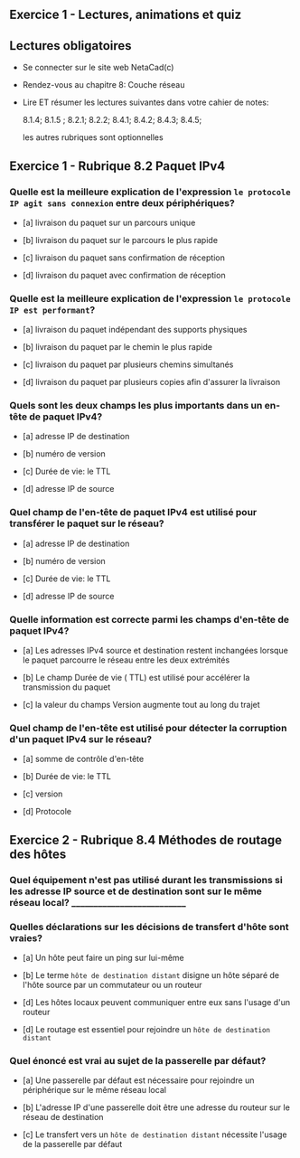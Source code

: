 ## Exercice 1 - Lectures, animations et quiz

## Lectures obligatoires

- Se connecter sur le site web NetaCad(c)

- Rendez-vous au  chapitre 8: Couche réseau

- Lire ET résumer les lectures suivantes dans votre cahier de notes:

    8.1.4; 8.1.5 ; 8.2.1;  8.2.2; 8.4.1; 8.4.2; 8.4.3; 8.4.5; 

    les autres rubriques sont optionnelles

## Exercice 1 - Rubrique 8.2 Paquet IPv4

### Quelle est la meilleure explication de l'expression ```le protocole IP agit sans connexion``` entre deux périphériques?

- [a] livraison du paquet sur un parcours unique

- [b] livraison du paquet sur le parcours le plus rapide

- [c] livraison du paquet sans confirmation de réception

- [d] livraison du paquet avec confirmation de réception


### Quelle est la meilleure explication de l'expression ```le protocole IP est performant```?

- [a] livraison du paquet indépendant des supports physiques

- [b] livraison du paquet par le chemin le plus rapide

- [c] livraison du paquet par plusieurs chemins simultanés

- [d] livraison du paquet par plusieurs copies afin d'assurer la livraison


### Quels sont les deux champs les plus importants dans un en-tête de paquet IPv4?

- [a] adresse IP de destination

- [b] numéro de version

- [c] Durée de vie: le TTL

- [d] adresse IP de source

### Quel champ de l'en-tête de paquet IPv4 est utilisé pour transférer le paquet sur le réseau?

- [a] adresse IP de destination

- [b] numéro de version

- [c] Durée de vie: le TTL

- [d] adresse IP de source

### Quelle information est correcte parmi les champs d'en-tête de paquet IPv4?

- [a] Les adresses IPv4 source et destination restent inchangées lorsque le paquet parcourre le réseau entre les deux extrémités

- [b] Le champ Durée de vie ( TTL) est utilisé pour accélérer la transmission du paquet

- [c] la valeur du champs Version augmente tout au long du trajet 


### Quel champ de l'en-tête est utilisé pour détecter la corruption d'un paquet IPv4 sur le réseau?

- [a] somme de contrôle d'en-tête

- [b] Durée de vie: le TTL

- [c] version 

- [d] Protocole

## Exercice 2 - Rubrique 8.4 Méthodes de routage des hôtes

### Quel équipement n'est pas utilisé durant les transmissions si les adresse IP source et de destination sont sur le même réseau local? __________________________

### Quelles déclarations sur les décisions de transfert d'hôte sont vraies?

- [a] Un hôte peut faire un ping sur lui-même

- [b] Le terme  ```hôte de destination distant``` disigne un hôte séparé de l'hôte source par un commutateur ou un routeur

- [d] Les hôtes locaux peuvent communiquer entre eux sans l'usage d'un routeur

- [d] Le routage est essentiel pour rejoindre un ```hôte de destination distant``` 

### Quel énoncé est vrai au sujet de la passerelle par défaut?

- [a]  Une passerelle par défaut est nécessaire pour rejoindre un périphérique sur le même réseau local

- [b]  L'adresse IP d'une passerelle doit être une adresse du routeur sur le réseau de destination

- [c]  Le transfert vers un ```hôte de destination distant``` nécessite l'usage de la passerelle par défaut

